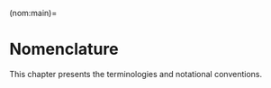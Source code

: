 (nom:main)=
# Nomenclature

This chapter presents the terminologies and notational conventions.

```{tableofcontents}
```
